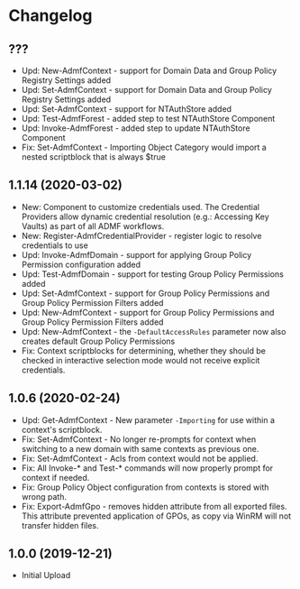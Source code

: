 ﻿# Changelog

## ???

- Upd: New-AdmfContext - support for Domain Data and Group Policy Registry Settings added
- Upd: Set-AdmfContext - support for Domain Data and Group Policy Registry Settings added
- Upd: Set-AdmfContext - support for NTAuthStore added
- Upd: Test-AdmfForest - added step to test NTAuthStore Component
- Upd: Invoke-AdmfForest - added step to update NTAuthStore Component
- Fix: Set-AdmfContext - Importing Object Category would import a nested scriptblock that is always $true

## 1.1.14 (2020-03-02)

- New: Component to customize credentials used. The Credential Providers allow dynamic credential resolution (e.g.: Accessing Key Vaults) as part of all ADMF workflows.
- New: Register-AdmfCredentialProvider - register logic to resolve credentials to use
- Upd: Invoke-AdmfDomain - support for applying Group Policy Permission configuration added
- Upd: Test-AdmfDomain - support for testing Group Policy Permissions added
- Upd: Set-AdmfContext - support for Group Policy Permissions and Group Policy Permission Filters added
- Upd: New-AdmfContext - support for Group Policy Permissions and Group Policy Permission Filters added
- Upd: New-AdmfContext - the `-DefaultAccessRules` parameter now also creates default Group Policy Permissions
- Fix: Context scriptblocks for determining, whether they should be checked in interactive selection mode would not receive explicit credentials.

## 1.0.6 (2020-02-24)

- Upd: Get-AdmfContext - New parameter `-Importing` for use within a context's scriptblock.
- Fix: Set-AdmfContext - No longer re-prompts for context when switching to a new domain with same contexts as previous one.
- Fix: Set-AdmfContext - Acls from context would not be applied.
- Fix: All Invoke-* and Test-* commands will now properly prompt for context if needed.
- Fix: Group Policy Object configuration from contexts is stored with wrong path.
- Fix: Export-AdmfGpo - removes hidden attribute from all exported files. This attribute prevented application of GPOs, as copy via WinRM will not transfer hidden files.

## 1.0.0 (2019-12-21)

- Initial Upload
